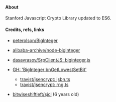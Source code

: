 #### About

Stanford Javascript Crypto Library updated to ES6.

#### Credits, refs, links

* [peterolson/BigInteger](https://github.com/peterolson/BigInteger.js)
* [alibaba-archive/node-biginteger](https://github.com/alibaba-archive/node-biginteger/blob/master/lib/BigInteger.js)
* [dasavrasov/SrpClientJS: biginteger.js](https://github.com/dasavrasov/SrpClientJS/blob/master/srp-client/src/srp/biginteger.js)
* [GH: 'BigInteger bnGetLowestSetBit'](https://github.com/search?q=BigInteger+bnGetLowestSetBit&type=code&ref=advsearch)
  * [travist/jsencrypt: jsbn.ts](https://github.com/travist/jsencrypt/blob/master/src/lib/jsbn/jsbn.ts)
  * [travist/jsencrypt: rng.ts](https://github.com/travist/jsencrypt/blob/master/src/lib/jsbn/rng.ts)
  
* [bitwiseshiftleft/sjcl](https://github.com/bitwiseshiftleft/sjcl) (6 years old)

